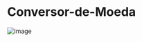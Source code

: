 # Conversor-de-Moeda

![image](https://github.com/deivide11/Conversor-de-Moeda/assets/99503429/a3e544fc-5dee-41c2-9baf-743f122b6429)


